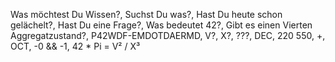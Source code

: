 Was möchtest Du Wissen?,
Suchst Du was?,
Hast Du heute schon gelächelt?,
Hast Du eine Frage?,
Was bedeutet 42?,
Gibt es einen Vierten Aggregatzustand?,
P42WDF-EMDOTDAERMD,
V?,
X?,
???,
DEC,
220 550,
+,
OCT,
-0 && -1,
42 * Pi = V² / X³
